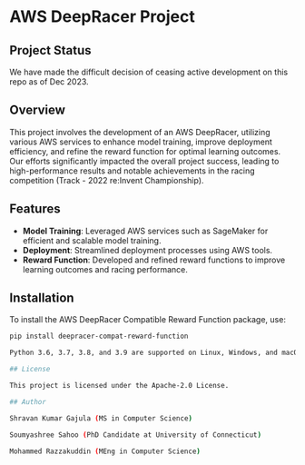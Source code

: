 # AWS DeepRacer Project

## Project Status

We have made the difficult decision of ceasing active development on this repo as of Dec 2023.

## Overview

This project involves the development of an AWS DeepRacer, utilizing various AWS services to enhance model training, improve deployment efficiency, and refine the reward function for optimal learning outcomes. Our efforts significantly impacted the overall project success, leading to high-performance results and notable achievements in the racing competition (Track - 2022 re:Invent Championship).

## Features

- **Model Training**: Leveraged AWS services such as SageMaker for efficient and scalable model training.
- **Deployment**: Streamlined deployment processes using AWS tools.
- **Reward Function**: Developed and refined reward functions to improve learning outcomes and racing performance.

## Installation

To install the AWS DeepRacer Compatible Reward Function package, use:

```sh
pip install deepracer-compat-reward-function

Python 3.6, 3.7, 3.8, and 3.9 are supported on Linux, Windows, and macOS.

## License

This project is licensed under the Apache-2.0 License.

## Author

Shravan Kumar Gajula (MS in Computer Science)

Soumyashree Sahoo (PhD Candidate at University of Connecticut)

Mohammed Razzakuddin (MEng in Computer Science)